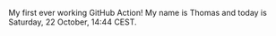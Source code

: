 My first ever working GitHub Action!
My name is Thomas and today is Saturday, 22 October, 14:44 CEST. 
